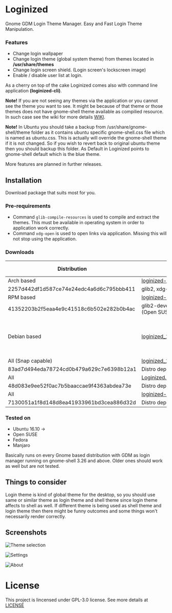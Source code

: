 # Loginized
Gnome GDM Login Theme Manager. Easy and Fast Login Theme Manipulation.

### Features
* Change login wallpaper
* Change login theme (global system theme) from themes located in __/usr/share/themes__
* Change login screen shield. (Login screen's lockscreen image)
* Enable / disable user list at login. 

As a cherry on top of the cake Loginized comes also with command line application __(loginized-cli)__.

__Note!__ If you are not seeing any themes via the application or you cannot see the theme you want to see. It might be because of that theme or those themes does not have gnome-shell theme available as compilied resource. In such case see the wiki for more details [WIKI](https://github.com/juhaku/loginized/wiki/Help).

__Note!__ In Ubuntu you should take a backup from /usr/share/gnome-shell/theme folder as it contains ubuntu specific gnome-shell.css file which is named as ubuntu.css. This is actually will override the gnome-shell theme if it is not changed. So if you 
wish to revert back to original ubuntu theme then you should backup this folder. As Default in Loginized points to gnome-shell default which is the blue theme.

More features are planned in further releases.

## Installation
Download package that suits most for you.

### Pre-requirements
* Command `glib-compile-resources` is used to compile and extract the themes. This must be available in operating system in order to application work correctly.
* Command `xdg-open` is used to open links via application. Missing this will not stop using the application.

### Downloads

Distribution | DL | Sha1 | Required packages
-------------|----|------|------------------
Arch based   | [loginized-1.0.1.pacman](https://github.com/juhaku/loginized/releases/download/1.0.1/loginized-1.0.1.pacman) | 	
2257d442df1d587ce74e24edc4a6d6c795bbb411 | glib2, xdg-utils
RPM based    | [loginized-1.0.1.x86_64.rpm](https://github.com/juhaku/loginized/releases/download/1.0.1/loginized-1.0.1.x86_64.rpm) | 	
41352203b2f5eaa4e9c41518c6b502e282b0b4ac | glib2-devel, xdg-utils (Open SUSE, Fedora)
Debian based | [loginized_1.0.1_amd64.deb](https://github.com/juhaku/loginized/releases/download/1.0.1/loginized_1.0.1_amd64.deb) | 4b07bad289a59876607d87dae5b53ad0102b36a7 | libglib2.0-bin, libglib2.0-dev-bin, xdg-utils (Ubuntu)
All (Snap capable) | [loginized_1.0.1_amd64.snap](https://github.com/juhaku/loginized/releases/download/1.0.1/loginized_1.0.1_amd64.snap) | 	
83ad7d494eda78724cd0b479a629c7e6398b12a1 | Distro dependant
All          | [Loginized.1.0.1.AppImage](https://github.com/juhaku/loginized/releases/download/1.0.1/Loginized.1.0.1.AppImage) | 	
48d083e9ee52f0ac7b5baaccae9f4363abdea73e | Distro dependant
All          | [loginized-1.0.1.zip](https://github.com/juhaku/loginized/releases/download/1.0.1/loginized-1.0.1.zip) | 	
7130051a1f8d148d8ea41933961bd3cea886d32d | Distro dependant

### Tested on
* Ubuntu 16.10 ->
* Open SUSE
* Fedora
* Manjaro

Basically runs on every Gnome based distribution with GDM as login manager running on gnome-shell 3.26 and above. Older ones should work as well but are not tested.

## Things to consider
Login theme is kind of global theme for the desktop, so you should use same or similar theme as login theme and shell theme since login theme affects to shell as well. If different theme is being used as shell theme and login theme then there might be funny outcomes and some things won't necessarily render correctly.

## Screenshots
![Theme selection](https://github.com/juhaku/loginized/blob/master/screenshots/screen1.png)

![Settings](https://github.com/juhaku/loginized/blob/master/screenshots/screen2.png)

![About](https://github.com/juhaku/loginized/blob/master/screenshots/screen3.png)

# License

This project is lincensed under GPL-3.0 license. See more details at [LICENSE](https://github.com/juhaku/loginized/blob/master/LICENSE)
